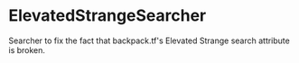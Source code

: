 # ElevatedStrangeSearcher
Searcher to fix the fact that backpack.tf's Elevated Strange search attribute is broken.
